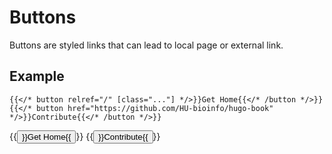 # Buttons

Buttons are styled links that can lead to local page or external link.

## Example

```tpl
{{</* button relref="/" [class="..."] */>}}Get Home{{</* /button */>}}
{{</* button href="https://github.com/HU-bioinfo/hugo-book" */>}}Contribute{{</* /button */>}}
```

{{<button relref="/">}}Get Home{{</button>}}
{{<button href="https://github.com/HU-bioinfo/hugo-book">}}Contribute{{</button>}}
